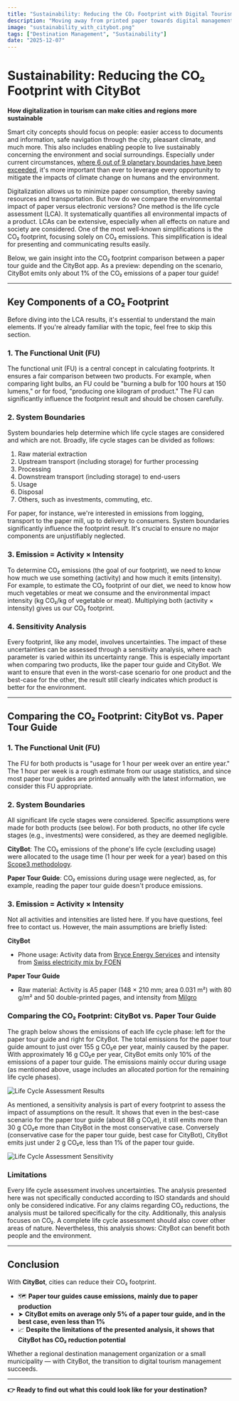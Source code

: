 ```yaml
---
title: "Sustainability: Reducing the CO₂ Footprint with Digital Tourism Tools"
description: "Moving away from printed paper towards digital management of city information. ⏱️ Reading time: 5 min"
image: "sustainability_with_citybot.png"
tags: ["Destination Management", "Sustainability"]
date: "2025-12-07"
---
```


# Sustainability: Reducing the CO₂ Footprint with CityBot

**How digitalization in tourism can make cities and regions more sustainable**

Smart city concepts should focus on people: easier access to documents and information, safe navigation through the city, pleasant climate, and much more. This also includes enabling people to live sustainably concerning the environment and social surroundings. Especially under current circumstances, [where 6 out of 9 planetary boundaries have been exceeded](https://www.stockholmresilience.org/research/planetary-boundaries.html), it's more important than ever to leverage every opportunity to mitigate the impacts of climate change on humans and the environment.

Digitalization allows us to minimize paper consumption, thereby saving resources and transportation. But how do we compare the environmental impact of paper versus electronic versions? One method is the life cycle assessment (LCA). It systematically quantifies all environmental impacts of a product. LCAs can be extensive, especially when all effects on nature and society are considered. One of the most well-known simplifications is the CO₂ footprint, focusing solely on CO₂ emissions. This simplification is ideal for presenting and communicating results easily.

Below, we gain insight into the CO₂ footprint comparison between a paper tour guide and the CityBot app. As a preview: depending on the scenario, CityBot emits only about 1% of the CO₂ emissions of a paper tour guide!

---

## Key Components of a CO₂ Footprint

Before diving into the LCA results, it's essential to understand the main elements. If you're already familiar with the topic, feel free to skip this section.

### 1. The Functional Unit (FU)

The functional unit (FU) is a central concept in calculating footprints. It ensures a fair comparison between two products. For example, when comparing light bulbs, an FU could be "burning a bulb for 100 hours at 150 lumens," or for food, "producing one kilogram of product." The FU can significantly influence the footprint result and should be chosen carefully.

### 2. System Boundaries

System boundaries help determine which life cycle stages are considered and which are not. Broadly, life cycle stages can be divided as follows:

1. Raw material extraction
2. Upstream transport (including storage) for further processing
3. Processing
4. Downstream transport (including storage) to end-users
5. Usage
6. Disposal
7. Others, such as investments, commuting, etc.

For paper, for instance, we're interested in emissions from logging, transport to the paper mill, up to delivery to consumers. System boundaries significantly influence the footprint result. It's crucial to ensure no major components are unjustifiably neglected.

### 3. Emission = Activity × Intensity

To determine CO₂ emissions (the goal of our footprint), we need to know how much we use something (activity) and how much it emits (intensity). For example, to estimate the CO₂ footprint of our diet, we need to know how much vegetables or meat we consume and the environmental impact intensity (kg CO₂/kg of vegetable or meat). Multiplying both (activity × intensity) gives us our CO₂ footprint.

### 4. Sensitivity Analysis

Every footprint, like any model, involves uncertainties. The impact of these uncertainties can be assessed through a sensitivity analysis, where each parameter is varied within its uncertainty range. This is especially important when comparing two products, like the paper tour guide and CityBot. We want to ensure that even in the worst-case scenario for one product and the best-case for the other, the result still clearly indicates which product is better for the environment.

---

## Comparing the CO₂ Footprint: CityBot vs. Paper Tour Guide

### 1. The Functional Unit (FU)

The FU for both products is "usage for 1 hour per week over an entire year." The 1 hour per week is a rough estimate from our usage statistics, and since most paper tour guides are printed annually with the latest information, we consider this FU appropriate.

### 2. System Boundaries

All significant life cycle stages were considered. Specific assumptions were made for both products (see below). For both products, no other life cycle stages (e.g., investments) were considered, as they are deemed negligible.

**CityBot**: The CO₂ emissions of the phone's life cycle (excluding usage) were allocated to the usage time (1 hour per week for a year) based on this [Scope3 methodology](https://methodology.scope3.com/consumer_devices).

**Paper Tour Guide**: CO₂ emissions during usage were neglected, as, for example, reading the paper tour guide doesn't produce emissions.

### 3. Emission = Activity × Intensity

Not all activities and intensities are listed here. If you have questions, feel free to contact us. However, the main assumptions are briefly listed:

**CityBot**
- Phone usage: Activity data from [Bryce Energy Services](https://www.bryceenergyservices.com/2024/10/03/the-total-energy-consumption-of-a-mobile-phone/) and intensity from [Swiss electricity mix by FOEN](https://www.bafu.admin.ch/bafu/en/home/topics/climate/faq.html#:~:text=The%20figures%20for%20the%20various,Electricity%20mix:%2015.7%20g%20CO2eq/kWh)

**Paper Tour Guide**
- Raw material: Activity is A5 paper (148 × 210 mm; area 0.031 m²) with 80 g/m² and 50 double-printed pages, and intensity from [Milgro](https://www.milgro.eu/en/blog/co2-impact-of-paper-use-three-strategies-to-reduce-it)

### Comparing the CO₂ Footprint: CityBot vs. Paper Tour Guide

The graph below shows the emissions of each life cycle phase: left for the paper tour guide and right for CityBot. The total emissions for the paper tour guide amount to just over 155 g CO₂e per year, mainly caused by the paper. With approximately 16 g CO₂e per year, CityBot emits only 10% of the emissions of a paper tour guide. The emissions mainly occur during usage (as mentioned above, usage includes an allocated portion for the remaining life cycle phases).

![Life Cycle Assessment Results](/img/lca_result_main.png)

As mentioned, a sensitivity analysis is part of every footprint to assess the impact of assumptions on the result. It shows that even in the best-case scenario for the paper tour guide (about 88 g CO₂e), it still emits more than 30 g CO₂e more than CityBot in the most conservative case. Conversely (conservative case for the paper tour guide, best case for CityBot), CityBot emits just under 2 g CO₂e, less than 1% of the paper tour guide.

![Life Cycle Assessment Sensitivity](/img/lca_result_sensitivity.png)

### Limitations

Every life cycle assessment involves uncertainties. The analysis presented here was not specifically conducted according to ISO standards and should only be considered indicative. For any claims regarding CO₂ reductions, the analysis must be tailored specifically for the city. Additionally, this analysis focuses on CO₂. A complete life cycle assessment should also cover other areas of nature. Nevertheless, this analysis shows: CityBot can benefit both people and the environment.

---

## Conclusion

With **CityBot**, cities can reduce their CO₂ footprint.

- 🗺️ **Paper tour guides cause emissions, mainly due to paper production**
- ➤ **CityBot emits on average only 5% of a paper tour guide, and in the best case, even less than 1%**
- 📈 **Despite the limitations of the presented analysis, it shows that CityBot has CO₂ reduction potential**

Whether a regional destination management organization or a small municipality — with CityBot, the transition to digital tourism management succeeds.

---

**👉 Ready to find out what this could look like for your destination?**